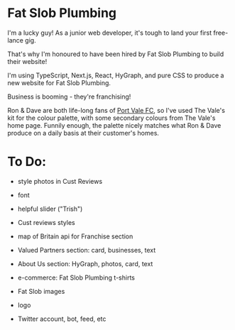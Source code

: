 # Fat Slob Plumbing

I'm a lucky guy! As a junior web developer, it's tough to land your first free-lance gig.

That's why I'm honoured to have been hired by Fat Slob Plumbing to build their website!

I'm using TypeScript, Next.js, React, HyGraph, and pure CSS to produce a new website for Fat Slob Plumbing.

Business is booming - they're franchising!

Ron & Dave are both life-long fans of [Port Vale FC](https://www.port-vale.co.uk/ "currently mid-table in League One"), so I've used The Vale's kit for the colour palette, with some secondary colours from The Vale's home page. Funnily enough, the palette nicely matches what Ron & Dave produce on a daily basis at their customer's homes.

# To Do:

- style photos in Cust Reviews

- font

- helpful slider ("Trish")

- Cust reviews styles

- map of Britain api for Franchise section

- Valued Partners section: card, businesses, text

- About Us section: HyGraph, photos, card, text

- e-commerce: Fat Slob Plumbing t-shirts

- Fat Slob images

- logo

- Twitter account, bot, feed, etc

